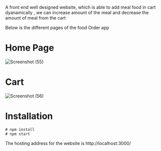 A front end well designed website, which is able to add meal food in cart dyanamically , we can increase amount of the meal and decrease the amount of meal from the cart

Below is the different pages of the food Order app

# Home Page 

![Screenshot (55)](https://github.com/Himanshu-0201/FoodOrderApp/assets/72063509/e2040abb-3c5f-4378-ab6b-cfc3f63a93f2)


# Cart 

![Screenshot (56)](https://github.com/Himanshu-0201/FoodOrderApp/assets/72063509/8744a4aa-869f-49aa-b54c-d2f0f977915a)


# Installation
```
# npm install
# npm start

```

The hosting address for the website is http://localhost:3000/
